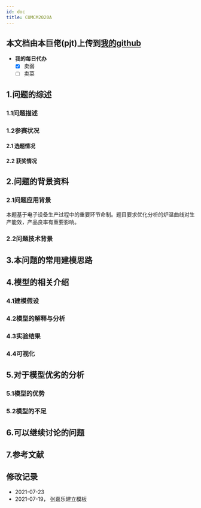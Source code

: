 ```yaml
---
id: doc
title: CUMCM2020A   
---           
```

## 本文档由本巨佬(pjt)上传到[我的github](https://github.com/PengJuntong)
- **我的每日代办**
	- [x] 卖弱
    - [ ] 卖菜

## 1.问题的综述

### 1.1问题描述


### 1.2参赛状况
#### 2.1 选题情况
#### 2.2 获奖情况


## 2.问题的背景资料
### 2.1问题应用背景
本题基于电子设备生产过程中的重要环节命制。题目要求优化分析的炉温曲线对生产能效，产品良率有重要影响。
### 2.2问题技术背景

## 3.本问题的常用建模思路

## 4.模型的相关介绍

### 4.1建模假设

### 4.2模型的解释与分析

### 4.3实验结果

### 4.4可视化


## 5.对于模型优劣的分析

### 5.1模型的优势


### 5.2模型的不足
## 6.可以继续讨论的问题


## 7.参考文献


## 修改记录
- 2021-07-23
- 2021-07-19， 张嘉乐建立模板

